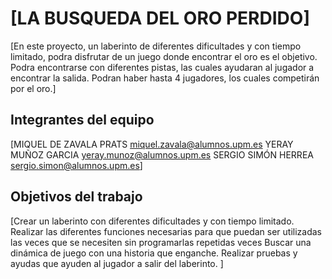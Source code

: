 # [LA BUSQUEDA DEL ORO PERDIDO]

[En este proyecto, un laberinto de diferentes dificultades y con tiempo limitado, podra disfrutar de un juego donde
encontrar el oro es el objetivo. Podra encontrarse con diferentes pistas, las cuales ayudaran al jugador a encontrar la salida.
Podran haber hasta 4 jugadores, los cuales competirán por el oro.]

## Integrantes del equipo

[MIQUEL DE ZAVALA PRATS miquel.zavala@alumnos.upm.es
 YERAY MUÑOZ GARCIA yeray.munoz@alumnos.upm.es
 SERGIO SIMÓN HERREA sergio.simon@alumnos.upm.es]

## Objetivos del trabajo

[Crear un laberinto con diferentes dificultades y con tiempo limitado.
 Realizar las diferentes funciones necesarias para que puedan ser utilizadas las veces que se necesiten sin programarlas repetidas veces
 Buscar una dinámica de juego con una historia que enganche.
 Realizar pruebas y ayudas que ayuden al jugador a salir del laberinto.
 ]
